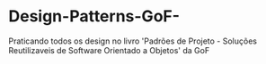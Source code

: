 # Design-Patterns-GoF-
Praticando todos os design no livro 'Padrões de Projeto - Soluções Reutilizaveis de Software Orientado a Objetos' da GoF
